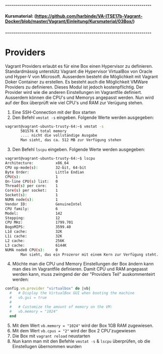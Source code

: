 #### -------------------------------------------------------------------------
#### Kursmaterial: (https://github.com/harbinde/VA-ITSE17b-Vagrant-Docker/blob/master/Vagrant/Einleitung/Kursmaterial/03Box/)
#### -------------------------------------------------------------------------

# Providers
Vagrant Providers erlaubt es für eine Box einen Hypervisor zu definieren. Standardmässig unterstütz Vagrant die Hypervisor VirtualBox von Oracle und Hyper-V von Microsoft. Ausserdem besteht die Möglichkeit mit Vagrant Doker Container zu erstellen. Es besteht auch die Möglichkeit VMWare Providers zu definieren. Dieses Modul ist jedoch kostenpflichtig. Der Provider wird wie die anderen Einstellungen im Vagrantfile definiert. Ausserdem können die CPU's und Memorys angepasst werden. Nun wird auf der Box überprüft wie viel CPU's und RAM zur Verügung stehen.
 
1) Eine SSH-Connection mit der Box starten
2) Den Befehl `vmstat -s` eingeben. Folgende Werte werden ausgegeben:
```bash
vagrant@vagrant-ubuntu-trusty-64:~$ vmstat -s
       501576 K total memory
       .... nicht die vollständige Ausgabe
       Man sieht, das ca. 512 MB zur Verfügung stehen
```
3) Den Befehl `lscpu` eingeben. Folgende Werte werden ausgegeben:
```bash
vagrant@vagrant-ubuntu-trusty-64:~$ lscpu
Architecture:          x86_64
CPU op-mode(s):        32-bit, 64-bit
Byte Order:            Little Endian
CPU(s):                1
On-line CPU(s) list:   0
Thread(s) per core:    1
Core(s) per socket:    1
Socket(s):             1
NUMA node(s):          1
Vendor ID:             GenuineIntel
CPU family:            6
Model:                 142
Stepping:              12
CPU MHz:               1799.701
BogoMIPS:              3599.40
L1d cache:             32K
L1i cache:             32K
L2 cache:              256K
L3 cache:              6144K
NUMA node0 CPU(s):     0
       Man sieht, das ein Prozeror mit einem Kern zur Verfügung steht.
```
4) Möchte man die CPU und Memory Einstellungen der Box ändern kann man dies im Vagrantfile definieren. Damit CPU und RAM angepasst werden kann, muss zwingend der der "Providers Teil" auskommenteirt werden:
```ruby
config.vm.provider "virtualbox" do |vb|
  #   # Display the VirtualBox GUI when booting the machine
  #   vb.gui = true
  #
  #   # Customize the amount of memory on the VM:
  #   vb.memory = "1024"
  end

```
5) Mit dem Wert `vb.memory = "1024"` wird der Box 1GB RAM zugewiesen.
6) Mit dem Wert `vb.cpus = "2"` wird der Box 2 CPU'zugewiesen
7) Die Box mit `vagrant reload` neustarten
8) Nun kann man mit den Befehle `vmstat -s` & `lscpu` überprüfen, ob die Einstellugen übernommen wurden
   

